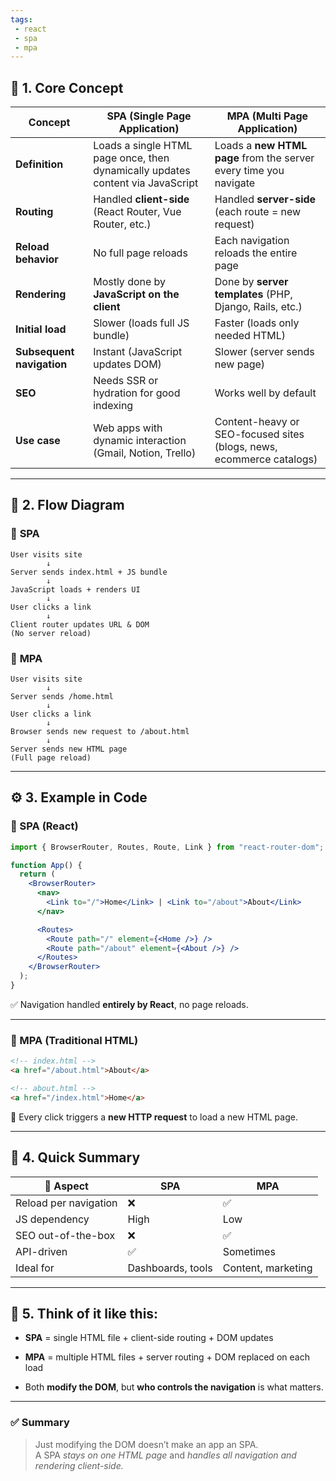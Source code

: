```yaml
---
tags: 
 - react
 - spa
 - mpa
---
```


## 🧩 1. Core Concept

|Concept|**SPA (Single Page Application)**|**MPA (Multi Page Application)**|
|---|---|---|
|**Definition**|Loads a single HTML page once, then dynamically updates content via JavaScript|Loads a **new HTML page** from the server every time you navigate|
|**Routing**|Handled **client-side** (React Router, Vue Router, etc.)|Handled **server-side** (each route = new request)|
|**Reload behavior**|No full page reloads|Each navigation reloads the entire page|
|**Rendering**|Mostly done by **JavaScript on the client**|Done by **server templates** (PHP, Django, Rails, etc.)|
|**Initial load**|Slower (loads full JS bundle)|Faster (loads only needed HTML)|
|**Subsequent navigation**|Instant (JavaScript updates DOM)|Slower (server sends new page)|
|**SEO**|Needs SSR or hydration for good indexing|Works well by default|
|**Use case**|Web apps with dynamic interaction (Gmail, Notion, Trello)|Content-heavy or SEO-focused sites (blogs, news, ecommerce catalogs)|

---

## 🧠 2. Flow Diagram

### 🔷 **SPA**

```
User visits site
        ↓
Server sends index.html + JS bundle
        ↓
JavaScript loads + renders UI
        ↓
User clicks a link
        ↓
Client router updates URL & DOM
(No server reload)
```

### 🔶 **MPA**

```
User visits site
        ↓
Server sends /home.html
        ↓
User clicks a link
        ↓
Browser sends new request to /about.html
        ↓
Server sends new HTML page
(Full page reload)
```

---

## ⚙️ 3. Example in Code

### 🧩 SPA (React)

```jsx
import { BrowserRouter, Routes, Route, Link } from "react-router-dom";

function App() {
  return (
    <BrowserRouter>
      <nav>
        <Link to="/">Home</Link> | <Link to="/about">About</Link>
      </nav>

      <Routes>
        <Route path="/" element={<Home />} />
        <Route path="/about" element={<About />} />
      </Routes>
    </BrowserRouter>
  );
}
```

✅ Navigation handled **entirely by React**, no page reloads.

---

### 🧩 MPA (Traditional HTML)

```html
<!-- index.html -->
<a href="/about.html">About</a>

<!-- about.html -->
<a href="/index.html">Home</a>
```

🚫 Every click triggers a **new HTTP request** to load a new HTML page.

---

## 💬 4. Quick Summary

|🧠 Aspect|**SPA**|**MPA**|
|---|---|---|
|Reload per navigation|❌|✅|
|JS dependency|High|Low|
|SEO out-of-the-box|❌|✅|
|API-driven|✅|Sometimes|
|Ideal for|Dashboards, tools|Content, marketing|

---

## 🧠 5. Think of it like this:

- **SPA** = single HTML file + client-side routing + DOM updates
    
- **MPA** = multiple HTML files + server routing + DOM replaced on each load
    
- Both **modify the DOM**, but **who controls the navigation** is what matters.
    

---

### ✅ Summary

> Just modifying the DOM doesn’t make an app an SPA.  
> A SPA _stays on one HTML page_ and _handles all navigation and rendering client-side._